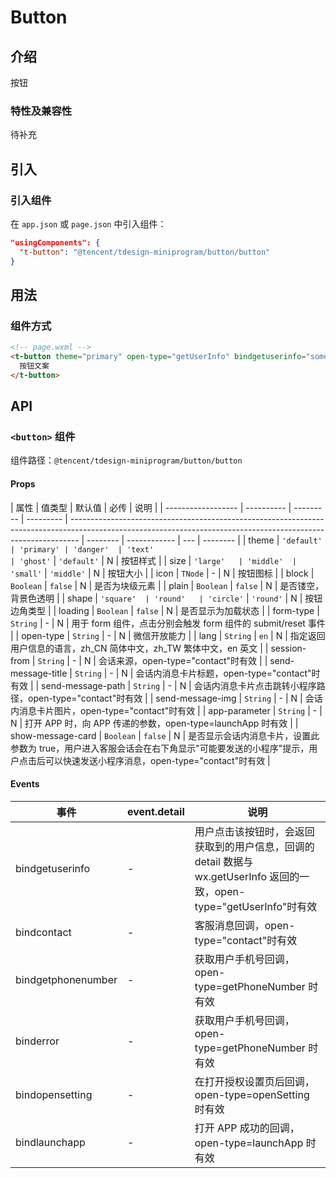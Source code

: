 # Button

## 介绍

按钮

### 特性及兼容性

待补充

## 引入

### 引入组件

在 `app.json` 或 `page.json` 中引入组件：

```json
"usingComponents": {
  "t-button": "@tencent/tdesign-miniprogram/button/button"
}
```

## 用法

### 组件方式

```html
<!-- page.wxml -->
<t-button theme="primary" open-type="getUserInfo" bindgetuserinfo="someFunction">
  按钮文案
</t-button>
```

## API

### `<button>` 组件

组件路径：`@tencent/tdesign-miniprogram/button/button`

#### Props

| 属性               | 值类型     | 默认值    | 必传      | 说明                                                                                                                                                           |
| ------------------ | ---------- | --------- | --------- | -------------------------------------------------------------------------------------------------------------------------------------------------------------- | -------- | ------------ | --- | -------- |
| theme              | `'default' | 'primary' | 'danger'  | 'text'                                                                                                                                                         | 'ghost'` | `'default'`  | N   | 按钮样式 |
| size               | `'large'   | 'middle'  | 'small'`  | `'middle'`                                                                                                                                                     | N        | 按钮大小     |
| icon               | `TNode`    | -         | N         | 按钮图标                                                                                                                                                       |
| block              | `Boolean`  | `false`   | N         | 是否为块级元素                                                                                                                                                 |
| plain              | `Boolean`  | `false`   | N         | 是否镂空，背景色透明                                                                                                                                           |
| shape              | `'square'  | 'round'   | 'circle'` | `'round'`                                                                                                                                                      | N        | 按钮边角类型 |
| loading            | `Boolean`  | `false`   | N         | 是否显示为加载状态                                                                                                                                             |
| form-type          | `String`   | -         | N         | 用于 form 组件，点击分别会触发 form 组件的 submit/reset 事件                                                                                                   |
| open-type          | `String`   | -         | N         | 微信开放能力                                                                                                                                                   |
| lang               | `String`   | `en`      | N         | 指定返回用户信息的语言，zh_CN 简体中文，zh_TW 繁体中文，en 英文                                                                                                |
| session-from       | `String`   | -         | N         | 会话来源，open-type="contact"时有效                                                                                                                            |
| send-message-title | `String`   | -         | N         | 会话内消息卡片标题，open-type="contact"时有效                                                                                                                  |
| send-message-path  | `String`   | -         | N         | 会话内消息卡片点击跳转小程序路径，open-type="contact"时有效                                                                                                    |
| send-message-img   | `String`   | -         | N         | 会话内消息卡片图片，open-type="contact"时有效                                                                                                                  |
| app-parameter      | `String`   | -         | N         | 打开 APP 时，向 APP 传递的参数，open-type=launchApp 时有效                                                                                                     |
| show-message-card  | `Boolean`  | `false`   | N         | 是否显示会话内消息卡片，设置此参数为 true，用户进入客服会话会在右下角显示"可能要发送的小程序"提示，用户点击后可以快速发送小程序消息，open-type="contact"时有效 |

#### Events

| 事件               | event.detail | 说明                                                                                                                    |
| ------------------ | ------------ | ----------------------------------------------------------------------------------------------------------------------- |
| bindgetuserinfo    | -            | 用户点击该按钮时，会返回获取到的用户信息，回调的 detail 数据与 wx.getUserInfo 返回的一致，open-type="getUserInfo"时有效 |
| bindcontact        | -            | 客服消息回调，open-type="contact"时有效                                                                                 |
| bindgetphonenumber | -            | 获取用户手机号回调，open-type=getPhoneNumber 时有效                                                                     |
| binderror          | -            | 获取用户手机号回调，open-type=getPhoneNumber 时有效                                                                     |
| bindopensetting    | -            | 在打开授权设置页后回调，open-type=openSetting 时有效                                                                    |
| bindlaunchapp      | -            | 打开 APP 成功的回调，open-type=launchApp 时有效                                                                         |
